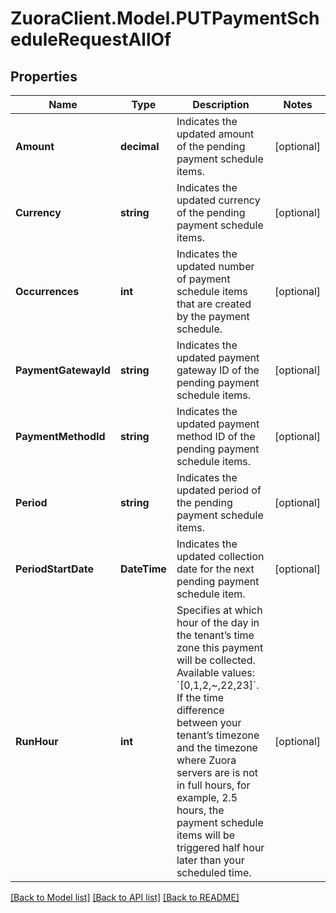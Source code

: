 # ZuoraClient.Model.PUTPaymentScheduleRequestAllOf

## Properties

Name | Type | Description | Notes
------------ | ------------- | ------------- | -------------
**Amount** | **decimal** | Indicates the updated amount of the pending payment schedule items.  | [optional] 
**Currency** | **string** | Indicates the updated currency of the pending payment schedule items.        | [optional] 
**Occurrences** | **int** | Indicates the updated number of payment schedule items that are created by the payment schedule.  | [optional] 
**PaymentGatewayId** | **string** | Indicates the updated payment gateway ID of the pending payment schedule items.   | [optional] 
**PaymentMethodId** | **string** | Indicates the updated payment method ID of the pending payment schedule items.   | [optional] 
**Period** | **string** | Indicates the updated period of the pending payment schedule items.  | [optional] 
**PeriodStartDate** | **DateTime** | Indicates the updated collection date for the next pending payment schedule item.  | [optional] 
**RunHour** | **int** | Specifies at which hour of the day in the tenant’s time zone this payment will be collected. Available values: &#x60;[0,1,2,~,22,23]&#x60;.    If the time difference between your tenant’s timezone and the timezone where Zuora servers are is not in full hours, for example, 2.5 hours, the payment schedule items will be triggered half hour later than your scheduled time.  | [optional] 

[[Back to Model list]](../README.md#documentation-for-models) [[Back to API list]](../README.md#documentation-for-api-endpoints) [[Back to README]](../README.md)


